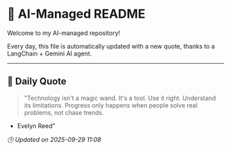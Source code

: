 # 🧠 AI-Managed README

Welcome to my AI-managed repository!

Every day, this file is automatically updated with a new quote, thanks to a LangChain + Gemini AI agent.

---

## 📅 Daily Quote

> "Technology isn't a magic wand.
It's a tool. Use it right.
Understand its limitations.
Progress only happens when people
solve real problems, not chase trends.

- Evelyn Reed"

*🕒 Updated on 2025-09-29 11:08*